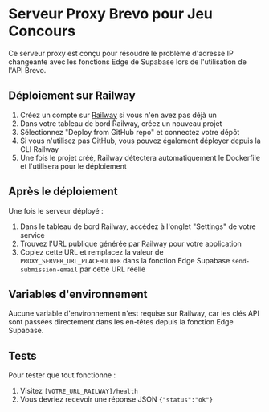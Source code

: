 
# Serveur Proxy Brevo pour Jeu Concours

Ce serveur proxy est conçu pour résoudre le problème d'adresse IP changeante avec les fonctions Edge de Supabase lors de l'utilisation de l'API Brevo.

## Déploiement sur Railway

1. Créez un compte sur [Railway](https://railway.app/) si vous n'en avez pas déjà un
2. Dans votre tableau de bord Railway, créez un nouveau projet
3. Sélectionnez "Deploy from GitHub repo" et connectez votre dépôt
4. Si vous n'utilisez pas GitHub, vous pouvez également déployer depuis la CLI Railway
5. Une fois le projet créé, Railway détectera automatiquement le Dockerfile et l'utilisera pour le déploiement

## Après le déploiement

Une fois le serveur déployé :

1. Dans le tableau de bord Railway, accédez à l'onglet "Settings" de votre service
2. Trouvez l'URL publique générée par Railway pour votre application
3. Copiez cette URL et remplacez la valeur de `PROXY_SERVER_URL_PLACEHOLDER` dans la fonction Edge Supabase `send-submission-email` par cette URL réelle

## Variables d'environnement

Aucune variable d'environnement n'est requise sur Railway, car les clés API sont passées directement dans les en-têtes depuis la fonction Edge Supabase.

## Tests

Pour tester que tout fonctionne :

1. Visitez `[VOTRE_URL_RAILWAY]/health`
2. Vous devriez recevoir une réponse JSON `{"status":"ok"}`
